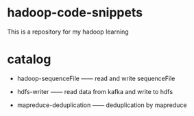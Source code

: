 # hadoop-code-snippets
This is a repository for my hadoop learning

# catalog

- hadoop-sequenceFile —— read and write sequenceFile

- hdfs-writer —— read data from kafka and write to hdfs

- mapreduce-deduplication —— deduplication by mapreduce

